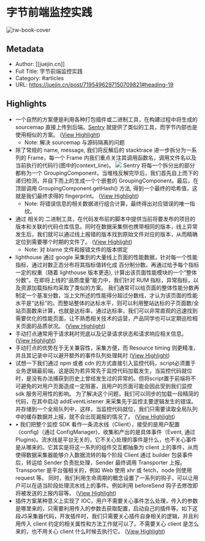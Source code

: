 # 字节前端监控实践

![rw-book-cover](https://readwise-assets.s3.amazonaws.com/static/images/article1.be68295a7e40.png)

## Metadata
- Author: [[juejin.cn]]
- Full Title: 字节前端监控实践
- Category: #articles
- URL: https://juejin.cn/post/7195496297150709821#heading-19

## Highlights
- 一个自然的方案便是利用各种打包插件或二进制工具，在构建过程中将生成的 sourcemap 直接上传到后端。[Sentry](https://link.juejin.cn?target=https%3A%2F%2Fgithub.com%2Fgetsentry%2Fsentry-webpack-plugin) 就提供了类似的工具，而字节内部也是使用相似的方案。 ([View Highlight](https://read.readwise.io/read/01gs9q7q8jeee4sn1kf6zmtwt6))
    - Note: 解决 sourcemap 与源码隔离的问题
- 除了常规的 name, message, 我们将反解后的 stacktrace 进一步拆分为一系列的 Frame，每一个 Frame 内我们重点关注其调用函数名，调用文件名以及当前执行的代码行(图中的context_line)。
  ![](https://p9-juejin.byteimg.com/tos-cn-i-k3u1fbpfcp/2a11237e77ee4194bc077c57fbcc0792~tplv-k3u1fbpfcp-zoom-in-crop-mark:4536:0:0:0.awebp?)
  Sentry 将每一个拆分出的部分都称为一个 GroupingComponent，当堆栈反解完毕后，我们首先自上而下的递归检测，并自下而上的生成一个个嵌套的 GroupingComponent。最后，在顶层调用 GroupingComponent.getHash() 方法, 得到一个最终的哈希值，这就是我们最终求得的 fingerprint。 ([View Highlight](https://read.readwise.io/read/01gs9qaeadz7x1h6dsxqp20e24))
    - Note: 将错误信息的相关数据进行组合计算，最终得出对应错误的唯一指纹。
- 通过 相关的 二进制工具，在代码发布前的脚本中提供当前将要发布的项目的版本和关联的代码仓库信息。同时在数据采集侧也携带相同的版本，线上异常发生后，我们就可以通过线上报错的版本找到原始文件对应的版本，从而精确定位到需要哪个时期的文件了。 ([View Highlight](https://read.readwise.io/read/01gs9qcsj6vyyts4eshq7qv95z))
    - Note: 对 blame 文件和报错文件的版本绑定
- lighthouse 通过 google 采集到的大量线上页面的性能数据，针对每一个性能指标，通过对数正态分布将其指标值转化成 百分制分数。再通过给予每个指标一定的权重（随着 lighthouse 版本更迭), 计算出该页面性能模块的一个“整体分数”。在即将上线的“品质度量”能力中，我们针对 RUM 指标，异常指标，以及资源加载指标均采取了类似的方案。
  我们通常可以给页面的整体性能分数再制定一个基准分数，当上文所述的性能得分超过分数线，才认为该页面的性能水平是“达标”的。而整站整体的达标水平，则可以利用整站达标的子页面数/全站页面数来计算，也就是达标率，通过达标率，我们可以非常直观的迅速找到需要优化的性能页面，让不熟悉相关技术的运营，产品同学也可以定期巡检相关页面的品质状况。 ([View Highlight](https://read.readwise.io/read/01gs9qeqvn3sm9anhbjz0pfmft))
- 手动打点通常用于请求耗时兜底以及记录请求状态和请求响应相关信息。 ([View Highlight](https://read.readwise.io/read/01gs9qg7ag5rh5xm8q8f24m2vt))
- 手动打点的优势在于无关兼容性，采集方便，而 Resource timing 则更精准，并且其记录中可以避开额外的事件队列处理耗时 ([View Highlight](https://read.readwise.io/read/01gs9qgkvat0y5hs4p5nskdrxd))
- 试想一下我们通过 npm 或者 cdn 的方式直接引入监控代码，script必须置于业务逻辑最前端，这是因为若异常先于监控代码加载发生，当监控代码就位时，是没有办法捕获到历史上曾经发生过的异常的。但将script置于前端将不可避免的对用户页面造成一定阻塞，且用户的页面可能会因此受到我们监控 sdk 服务可用性的影响。
  为了解决这个问题，我们可以同步的加载一段精简的代码，在其中启动 addEventListener 来采集先于监控主要逻辑发生的错误。并存储到一个全局队列中，这样，当监控代码就位，我们只需要读取全局队列中的缓存数据并上报，就不会出现漏报的情况了。 ([View Highlight](https://read.readwise.io/read/01gs9qhxjxpnp8e3svf02f45ff))
- • 我们把整个监控 SDK 看作一条流水线（Client），接受的是用户配置（config)（通过 ConfigManager)，收集和产出的是具体事件（Event, 通过 Plugins)。流水线是平台无关的，它不关心处理的事件是什么，也不关心事件是从哪来的。它其实是将这一系列的组件交互都抽象为 client 上的事件，从而使得数据采集器能够介入数据流转的每个阶段 
  Client 通过 builder 包装事件后，转运给 Sender 负责批处理，Sender 最终调用 Transporter 上报。Transporter 是平台强相关的，例如 Web 使用 xhr 或 fetch，node 则使用 request 等。 同时，我们利用生命周期的概念设置了一系列的钩子，可以让用户可以在适当阶段处理流水线上的事件。例如利用 beforeSend 钩子去修改即将被发送的上报内容等。 ([View Highlight](https://read.readwise.io/read/01gs9qjw9f8wr21xev8ktv85ff))
- 插件方案某种意义上实现了 IOC，用户不需要关心事件怎么处理，传入的参数是哪里来的，只需要利用传入的参数去获取配置，启动自己的插件等。如下这段JS采集器代码，开发插件时，我们只需要关心插件自身相关的逻辑，并且利用传入 client 约定的相关属性和方法工作就可以了。不需要关心 client 是怎么来的，也不用关心 client 什么时候去执行它。 ([View Highlight](https://read.readwise.io/read/01gs9qk4mzt0y0y6amjaj3fas3))
